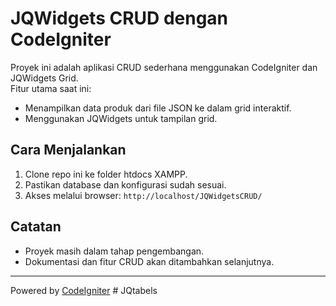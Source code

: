 # JQWidgets CRUD dengan CodeIgniter

Proyek ini adalah aplikasi CRUD sederhana menggunakan CodeIgniter dan JQWidgets Grid.  
Fitur utama saat ini:

- Menampilkan data produk dari file JSON ke dalam grid interaktif.
- Menggunakan JQWidgets untuk tampilan grid.

## Cara Menjalankan

1. Clone repo ini ke folder htdocs XAMPP.
2. Pastikan database dan konfigurasi sudah sesuai.
3. Akses melalui browser: `http://localhost/JQWidgetsCRUD/`

## Catatan

- Proyek masih dalam tahap pengembangan.
- Dokumentasi dan fitur CRUD akan ditambahkan selanjutnya.

---

Powered by [CodeIgniter](https://codeigniter.com/)
#   J Q t a b e l s  
 